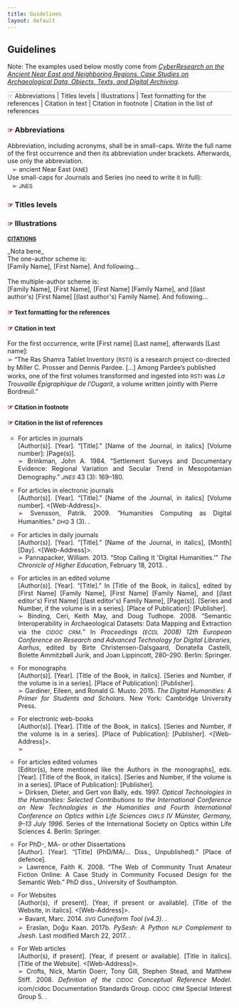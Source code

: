 ```yaml
---
title: Guidelines
layout: default
---
```


<h2>Guidelines</h2>
<p>Note: The examples used below mostly come from <em><a href="http://ane-research-humanities.science/docs/CyberResearch-vol1" target="_blank">CyberResearch on the Ancient Near East and Neighboring Regions. Case Studies on Archaeological Data, Objects, Texts, and Digital Archiving</a></em>.</p>
<hr style="height:0; margin:0; background:transparent; border-bottom:0.5px solid #cccccc;" />
<span style="border: 0">
  <span style="color:#b30000; font-size: 14px;">&#9758;</span> <a>Abbreviations</a> | <a>Titles levels</a> | <a>Illustrations</a> | <a>Text formatting for the references</a> |  <a>Citation in text</a> | <a>Citation in footnote</a> | <a>Citation in the list of references</a> 
  </span>
  
<hr style="height:0; margin:0; background:transparent; border-bottom:0.5px solid #cccccc;" />

<h3><span style="color:#b30000; font-size: 14px;">&#9758;</span> Abbreviations</h3>
<p>Abbreviation, including acronyms, shall be in small-caps. Write the full name of the first occurrence and then its abbreviation under brackets. Afterwards, use only the abbreviation. <br />
<span style="color:#b30000; font-size: 14px; padding-left: 10px">&#x27A2;</span> ancient Near East (<span style="font-variant: small-caps; font-size: 17px;">ane</span>)<br />
Use small-caps for Journals and Series (no need to write it in full): <br />
<span style="color:#b30000; font-size: 14px; padding-left: 10px">&#x27A2;</span> <span style="font-variant: small-caps; font-size: 17px;">jnes</span></p>

<h3><span style="color:#b30000; font-size: 14px;">&#9758;</span> Titles levels</h3>

<h3><span style="color:#b30000; font-size: 14px;">&#9758;</span> Illustrations</h3>

<h3 style="font-size: 12px;"><u>CITATIONS</u></h3>
_Nota bene_
<br />
The one-author scheme is:<br />
[Family Name], [First Name]. And following...<br />
<br />
The multiple-author scheme is:<br />
[Family Name], [First Name], [First Name] [Family Name], and [(last author's) [First Name] [(last author's) Family Name]. And following...
<h4 style="font-size: 13px"><span style="color:#b30000; font-size: 14px;">&#9758;</span> Text formatting for the references</h4>

<h4 style="font-size: 13px"><span style="color:#b30000; font-size: 14px;">&#9758;</span> Citation in text</h4>
<p>For the first occurrence, write [First name] [Last name], afterwards [Last name]: <br />
<span style="paddding-left: 10px"><span style="color:#b30000; font-size: 14px;">&#x27A2;</span> “The Ras Shamra Tablet Inventory (<span style="font-variant: small-caps; font-size: 17px;">rsti</span>) is a research project co-directed by Miller C. Prosser and Dennis Pardee. [...] Among Pardee’s published works, one of the first volumes transformed and ingested into <span style="font-variant: small-caps; font-size: 17px;">rsti</span> was <em>La Trouvaille Épigraphique de l’Ougarit</em>, a volume written jointly with Pierre Bordreuil.”</span></p>

<h4 style="font-size: 13px"><span style="color:#b30000; font-size: 14px;">&#9758;</span> Citation in footnote</h4>

<h4 style="font-size: 13px"><span style="color:#b30000; font-size: 14px;">&#9758;</span> Citation in the list of references</h4>

<ul style="list-style-type: circle;">
<li style="padding-bottom: 12px; text-align: justify">For articles in journals<br />
[Author(s)]. [Year]. “[Title].” [Name of the Journal, in italics] [Volume number]: [Page(s)].<br />
<span style="color:#b30000; font-size: 14px;">&#x27A2;</span> Brinkman, John A. 1984. “Settlement Surveys and Documentary Evidence: Regional Variation and Secular Trend in Mesopotamian Demography.” <span style="font-variant: small-caps; font-size: 17px; font-style: italic;">jnes</span> 43 (3): 169–180.</li>

<li style="padding-bottom: 12px; text-align: justify">For articles in electronic journals<br />
[Author(s)]. [Year]. “[Title].” [Name of the Journal, in italics] [Volume number]. <[Web-Address]>.<br />
<span style="color:#b30000; font-size: 14px;">&#x27A2;</span> Svensson, Patrik. 2009. “Humanities Computing as Digital Humanities.” <span style="font-variant: small-caps; font-size: 17px; font-style: italic;">dhq</span> 3 (3). <http://digitalhumanities.org/dhq/vol/3/3/000065/000065.html>.</li>

<li style="padding-bottom: 12px; text-align: justify">For articles in daily journals<br />
[Author(s)]. [Year]. “[Title].” [Name of the Journal, in italics], [Month] [Day]. <[Web-Address]>.<br />
<span style="color:#b30000; font-size: 14px;">&#x27A2;</span> Pannapacker, William. 2013. “Stop Calling It 'Digital Humanities.’” <em>The Chronicle of Higher Education</em>, February 18, 2013. <http://www.chronicle.com/article/Stop-Calling-
It-Digital/137325>.</li>

<li style="padding-bottom: 12px; text-align: justify">For articles in an edited volume<br />
  [Author(s)]. [Year]. “[Title].” In [Title of the Book, in italics], edited by [First Name] [Family Name], [First Name] [Family Name], and [(last editor's) First Name] [(last editor's) Family Name], [Page(s)]. [Series and Number, if the volume is in a series]. [Place of Publication]: [Publisher].<br />
  <span style="color:#b30000; font-size: 14px;">&#x27A2;</span> Binding, Ceri, Keith May, and Doug Tudhope. 2008. “Semantic Interoperability in Archaeological Datasets: Data Mapping and Extraction via the <span style="font-variant: small-caps; font-size: 17px; font-style: italic;">cidoc crm.</span>” In <em>Proceedings (<span style="font-variant: small-caps; font-size: 17px;">ecdl</span> 2008) 12th European Conference on Research and Advanced Technology for Digital Libraries, Aarhus</em>, edited by Birte Christensen-Dalsgaard, Donatella Castelli, Bolette Ammitzbøll Jurik, and Joan Lippincott, 280–290. Berlin: Springer.</li>

<li style="padding-bottom: 12px; text-align: justify">For monographs<br />
[Author(s)]. [Year]. [Title of the Book, in italics]. [Series and Number, if the volume is in a series]. [Place of Publication]: [Publisher].<br />
<span style="color:#b30000; font-size: 14px;">&#x27A2;</span> Gardiner, Eileen, and Ronald G. Musto. 2015. <em>The Digital Humanities: A Primer for Students and Scholars</em>. New York: Cambridge University Press.</li>

<li style="padding-bottom: 12px; text-align: justify">For electronic web-books<br />
[Author(s)]. [Year]. [Title of the Book, in italics]. [Series and Number, if the volume is in a series]. [Place of Publication]: [Publisher]. <[Web-Address]>.<br />
<span style="color:#b30000; font-size: 14px;">&#x27A2;</span> </li>

<li style="padding-bottom: 12px; text-align: justify">For articles edited volumes<br />
[Editor(s), here mentioned like the Authors in the monographs], eds. [Year]. [Title of the Book, in italics]. [Series and Number, if the volume is in a series]. [Place of Publication]: [Publisher].<br />
<span style="color:#b30000; font-size: 14px;">&#x27A2;</span> Dirksen, Dieter, and Gert von Bally, eds. 1997. <em>Optical  Technologies in the Humanities: Selected Contributions to the International Conference on New Technologies in the Humanities and Fourth International Conference on Optics within Life Sciences <span style="font-variant: small-caps; font-size: 17px; font-style: italic;">owls</span> IV Münster, Germany, 9–13 July 1996.</em> Series of the International Society on Optics within Life Sciences 4. Berlin: Springer.</li>

<li style="padding-bottom: 12px; text-align: justify">For PhD-, MA- or other Dissertations<br />
[Author]. [Year]. “[Title] (PhD/MA/... Diss., Unpublished).” [Place of defence].<br />
<span style="color:#b30000; font-size: 14px;">&#x27A2;</span> Lawrence, Faith K. 2008. “The Web of Community Trust Amateur Fiction Online: A Case Study in Community Focused Design for the Semantic Web.” PhD diss., University of Southampton.</li>

<li style="padding-bottom: 12px; text-align: justify">For Websites<br />
[Author(s), if present]. [Year, if present or available]. [Title of the Website, in italics]. <[Web-Address]>.<br />
<span style="color:#b30000; font-size: 14px;">&#x27A2;</span> Bavant, Marc. 2014. <em><span style="font-variant: small-caps; font-size: 17px; font-style: italic;">svg</span> Cuneiform Tool (v4.3)</em>. <http://kursoj.pagesperso-orange.fr/cunei/>.<br />
<span style="color:#b30000; font-size: 14px;">&#x27A2;</span> Eraslan, Doğu Kaan. 2017b. <em>PySesh: A Python <span style="font-variant: small-caps; font-size: 17px; font-style: italic;">nlp</span> Complement to Jsesh</em>. Last modified March 22, 2017. <https://github.com/D-K-E/PySesh>.</li>

<li style="padding-bottom: 12px; text-align: justify">For Web articles<br />
[Author(s), if present]. [Year, if present or available]. [Title in italics]. [Title of the Website]. <[Web-Address]>.<br />
<span style="color:#b30000; font-size: 14px;">&#x27A2;</span> Crofts, Nick, Martin Doerr, Tony Gill, Stephen Stead, and Matthew Stiff. 2008. <em>Definition of the <span style="font-variant: small-caps; font-size: 17px; font-style: italic;">cidoc</span> Conceptual Reference Model.</em> icom/cidoc Documentation Standards Group. <span style="font-variant: small-caps; font-size: 17px;">cidoc crm</span> Special Interest Group 5. <http://www.cidoc-crm.org/get-lastofficial-release>.</li>
</ul>
